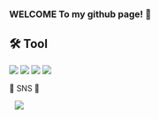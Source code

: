 ### WELCOME To my github page! 👋


## 🛠 **Tool**

<img src="https://img.shields.io/badge/GitHub-181717?style=for-the-badge&logo=GitHub&logoColor=ffffff"/>
<img src="https://img.shields.io/badge/Git-F05032?style=for-the-badge&logo=Git&logoColor=ffffff"/>
<img src="https://img.shields.io/badge/VS Code-007ACC?style=for-the-badge&logo=Visual Studio Code&logoColor=ffffff"/>  
<img src="https://img.shields.io/badge/Sourcetree-0052CC?style=for-the-badge&logo=Sourcetree&logoColor=ffffff"/>


📱  SNS 📱



<img src="http://img.shields.io/badge/-Instagram-black?style=flat&logo=instagram&link=https://www.instagram.com/w_s_seok//"
        style="height : auto; margin-left : 10px; margin-right : 10px;"/>
<br>


